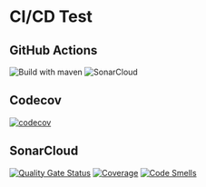 # CI/CD Test

## GitHub Actions
![Build with maven](https://github.com/samokisha/ci-cd-test/workflows/Build%20with%20maven/badge.svg?branch=master&event=push)
![SonarCloud](https://github.com/samokisha/ci-cd-test/workflows/SonarCloud/badge.svg?branch=master&event=push)

## Codecov
[![codecov](https://codecov.io/gh/samokisha/ci-cd-test/branch/master/graph/badge.svg?token=43VBO2HZGK)](https://codecov.io/gh/samokisha/ci-cd-test)

## SonarCloud
[![Quality Gate Status](https://sonarcloud.io/api/project_badges/measure?project=samokisha_ci-cd-test&metric=alert_status)](https://sonarcloud.io/dashboard?id=samokisha_ci-cd-test)
[![Coverage](https://sonarcloud.io/api/project_badges/measure?project=samokisha_ci-cd-test&metric=coverage)](https://sonarcloud.io/dashboard?id=samokisha_ci-cd-test)
[![Code Smells](https://sonarcloud.io/api/project_badges/measure?project=samokisha_ci-cd-test&metric=code_smells)](https://sonarcloud.io/dashboard?id=samokisha_ci-cd-test)
